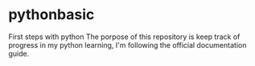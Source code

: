 # pythonbasic
First steps with python
The porpose of this repository is keep track of progress in my python learning, I'm following the official documentation guide.
